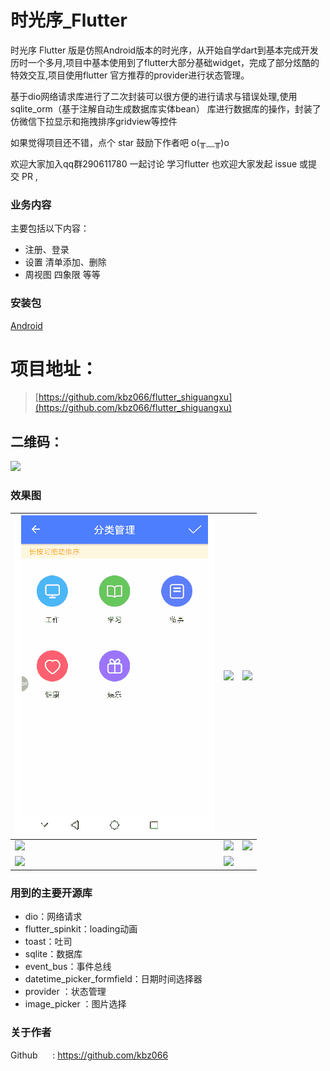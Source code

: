 # 时光序_Flutter
时光序 Flutter 版是仿照Android版本的时光序，从开始自学dart到基本完成开发历时一个多月,项目中基本使用到了flutter大部分基础widget，完成了部分炫酷的特效交互,项目使用flutter 官方推荐的provider进行状态管理。

基于dio网络请求库进行了二次封装可以很方便的进行请求与错误处理,使用 sqlite_orm（基于注解自动生成数据库实体bean） 库进行数据库的操作，封装了仿微信下拉显示和拖拽排序gridview等控件

如果觉得项目还不错，点个 star 鼓励下作者吧 o(╥﹏╥)o

欢迎大家加入qq群290611780 一起讨论 学习flutter
也欢迎大家发起 issue 或提交 PR ,

### 业务内容
主要包括以下内容：
- 注册、登录 
- 设置  清单添加、删除 
- 周视图 四象限 等等


### 安装包
[Android](https://www.pgyer.com/C9lo)

# 项目地址：
 > [https://github.com/kbz066/flutter_shiguangxu](https://github.com/kbz066/flutter_shiguangxu)
 ## 二维码：
 
![](https://user-gold-cdn.xitu.io/2019/8/29/16cdb374c234e4e3?w=210&h=210&f=png&s=5220)

### 效果图





|![](./gif/1.gif)| ![](https://user-gold-cdn.xitu.io/2019/8/29/16cdafeca6272cb9?w=320&h=511&f=gif&s=835133) | ![](https://user-gold-cdn.xitu.io/2019/8/29/16cdaff357c7e297?w=320&h=511&f=gif&s=431308)|
| --- | --- | --- |
| ![](https://user-gold-cdn.xitu.io/2019/8/29/16cdaff95886534c?w=320&h=511&f=gif&s=597757) | ![](https://user-gold-cdn.xitu.io/2019/8/29/16cdafff4c4eeb16?w=320&h=511&f=gif&s=701979)| ![](https://user-gold-cdn.xitu.io/2019/8/29/16cdb006465d2ff5?w=320&h=511&f=gif&s=740803)|
| ![](https://user-gold-cdn.xitu.io/2019/8/29/16cdb00c8e01afd0?w=320&h=511&f=gif&s=592901) | ![](https://user-gold-cdn.xitu.io/2019/8/29/16cdb012aa8f5634?w=320&h=511&f=gif&s=451280) | 


### 用到的主要开源库
- dio：网络请求
- flutter_spinkit：loading动画
- toast：吐司
- sqlite：数据库
- event_bus：事件总线
- datetime_picker_formfield：日期时间选择器
- provider ：状态管理
- image_picker ：图片选择



### 关于作者


Github &nbsp;&nbsp;&nbsp;&nbsp;&nbsp;: https://github.com/kbz066


